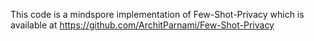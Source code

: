 This code is a mindspore implementation of Few-Shot-Privacy which is available at https://github.com/ArchitParnami/Few-Shot-Privacy